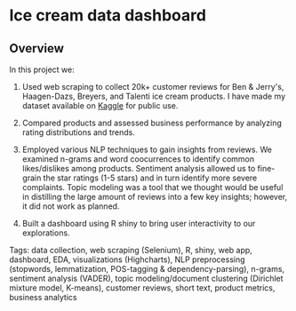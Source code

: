 # Ice cream data dashboard

## Overview
In this project we: 

1. Used web scraping to collect 20k+ customer reviews for Ben & Jerry's, Haagen-Dazs, Breyers, and Talenti ice cream products. I have made my dataset available on [Kaggle](https://www.kaggle.com/tysonpo/ice-cream-dataset) for public use.

2. Compared products and assessed business performance by analyzing rating distributions and trends.

3. Employed various NLP techniques to gain insights from reviews. We examined n-grams and word coocurrences to identify common likes/dislikes among products. Sentiment analysis allowed us to fine-grain the star ratings (1-5 stars) and in turn identify more severe complaints. Topic modeling was a tool that we thought would be useful in distilling the large amount of reviews into a few key insights; however, it did not work as planned.  

4. Built a dashboard using R shiny to bring user interactivity to our explorations.

Tags: data collection, web scraping (Selenium), R, shiny, web app, dashboard, EDA, visualizations (Highcharts), NLP preprocessing (stopwords, lemmatization, POS-tagging & dependency-parsing), n-grams, sentiment analysis (VADER), topic modeling/document clustering (Dirichlet mixture model, K-means), customer reviews, short text, product metrics, business analytics